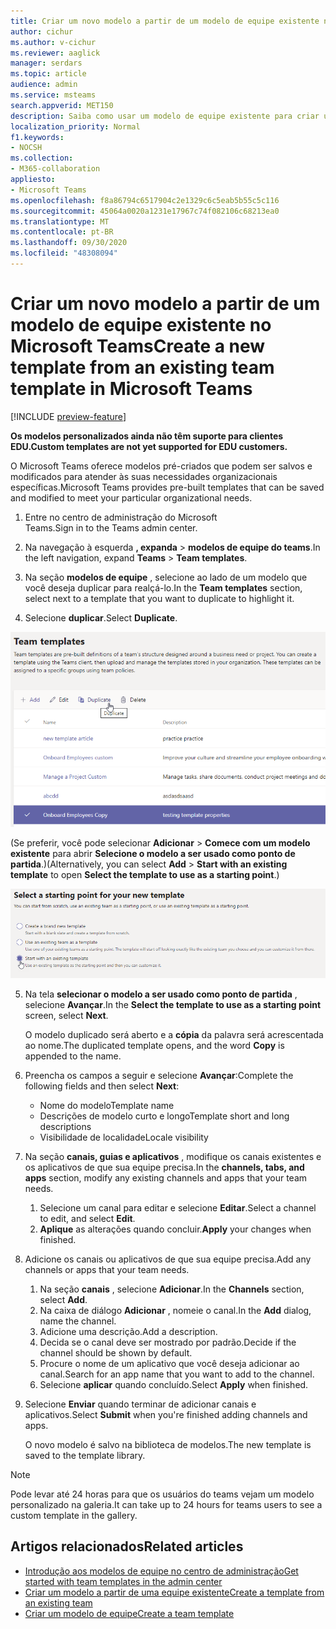 ```yaml
---
title: Criar um novo modelo a partir de um modelo de equipe existente no Microsoft Teams
author: cichur
ms.author: v-cichur
ms.reviewer: aaglick
manager: serdars
ms.topic: article
audience: admin
ms.service: msteams
search.appverid: MET150
description: Saiba como usar um modelo de equipe existente para criar um novo modelo de equipe no Microsoft Teams.
localization_priority: Normal
f1.keywords:
- NOCSH
ms.collection:
- M365-collaboration
appliesto:
- Microsoft Teams
ms.openlocfilehash: f8a86794c6517904c2e1329c6c5eab5b55c5c116
ms.sourcegitcommit: 45064a0020a1231e17967c74f082106c68213ea0
ms.translationtype: MT
ms.contentlocale: pt-BR
ms.lasthandoff: 09/30/2020
ms.locfileid: "48308094"
---
```

# <a name="create-a-new-template-from-an-existing-team-template-in-microsoft-teams"></a><span data-ttu-id="de7dc-103">Criar um novo modelo a partir de um modelo de equipe existente no Microsoft Teams</span><span class="sxs-lookup"><span data-stu-id="de7dc-103">Create a new template from an existing team template in Microsoft Teams</span></span>

[!INCLUDE [preview-feature](includes/preview-feature.md)]

<span data-ttu-id="de7dc-104">**Os modelos personalizados ainda não têm suporte para clientes EDU.**</span><span class="sxs-lookup"><span data-stu-id="de7dc-104">**Custom templates are not yet supported for EDU customers.**</span></span>

<span data-ttu-id="de7dc-105">O Microsoft Teams oferece modelos pré-criados que podem ser salvos e modificados para atender às suas necessidades organizacionais específicas.</span><span class="sxs-lookup"><span data-stu-id="de7dc-105">Microsoft Teams provides pre-built templates that can be saved and modified to meet your particular organizational needs.</span></span>

1. <span data-ttu-id="de7dc-106">Entre no centro de administração do Microsoft Teams.</span><span class="sxs-lookup"><span data-stu-id="de7dc-106">Sign in to the Teams admin center.</span></span>

2. <span data-ttu-id="de7dc-107">Na navegação à esquerda **, expanda**  >  **modelos de equipe do teams**.</span><span class="sxs-lookup"><span data-stu-id="de7dc-107">In the left navigation, expand **Teams** > **Team templates**.</span></span>

3. <span data-ttu-id="de7dc-108">Na seção **modelos de equipe** , selecione ao lado de um modelo que você deseja duplicar para realçá-lo.</span><span class="sxs-lookup"><span data-stu-id="de7dc-108">In the **Team templates** section, select next to a template that you want to duplicate to highlight it.</span></span>

4. <span data-ttu-id="de7dc-109">Selecione **duplicar**.</span><span class="sxs-lookup"><span data-stu-id="de7dc-109">Select **Duplicate**.</span></span>

![Uma imagem da caixa de diálogo modelos de equipe com a caixa de diálogo Adicionar realçada.](media/template-duplicate.png)

<span data-ttu-id="de7dc-111">(Se preferir, você pode selecionar **Adicionar**  >  **Comece com um modelo existente** para abrir **Selecione o modelo a ser usado como ponto de partida**.)</span><span class="sxs-lookup"><span data-stu-id="de7dc-111">(Alternatively, you can select **Add** > **Start with an existing template** to open **Select the template to use as a starting point**.)</span></span>

![Uma imagem da tela de ponto inicial dos modelos de equipe com iniciar com um modelo existente realçado.](media/template-start-existing-template.png)

5. <span data-ttu-id="de7dc-113">Na tela **selecionar o modelo a ser usado como ponto de partida** , selecione **Avançar**.</span><span class="sxs-lookup"><span data-stu-id="de7dc-113">In the **Select the template to use as a starting point** screen, select **Next**.</span></span>

    <span data-ttu-id="de7dc-114">O modelo duplicado será aberto e a **cópia** da palavra será acrescentada ao nome.</span><span class="sxs-lookup"><span data-stu-id="de7dc-114">The duplicated template opens, and the word **Copy** is appended to the name.</span></span>

6. <span data-ttu-id="de7dc-115">Preencha os campos a seguir e selecione **Avançar**:</span><span class="sxs-lookup"><span data-stu-id="de7dc-115">Complete the following fields and then select **Next**:</span></span>
    - <span data-ttu-id="de7dc-116">Nome do modelo</span><span class="sxs-lookup"><span data-stu-id="de7dc-116">Template name</span></span>
    - <span data-ttu-id="de7dc-117">Descrições de modelo curto e longo</span><span class="sxs-lookup"><span data-stu-id="de7dc-117">Template short and long descriptions</span></span>
    - <span data-ttu-id="de7dc-118">Visibilidade de localidade</span><span class="sxs-lookup"><span data-stu-id="de7dc-118">Locale visibility</span></span>  

7. <span data-ttu-id="de7dc-119">Na seção **canais, guias e aplicativos** , modifique os canais existentes e os aplicativos de que sua equipe precisa.</span><span class="sxs-lookup"><span data-stu-id="de7dc-119">In the **channels, tabs, and apps** section, modify any existing channels and apps that your team needs.</span></span>

    1. <span data-ttu-id="de7dc-120">Selecione um canal para editar e selecione **Editar**.</span><span class="sxs-lookup"><span data-stu-id="de7dc-120">Select a channel to edit, and select **Edit**.</span></span>
    2. <span data-ttu-id="de7dc-121">**Aplique** as alterações quando concluir.</span><span class="sxs-lookup"><span data-stu-id="de7dc-121">**Apply** your changes when finished.</span></span>

8. <span data-ttu-id="de7dc-122">Adicione os canais ou aplicativos de que sua equipe precisa.</span><span class="sxs-lookup"><span data-stu-id="de7dc-122">Add any channels or apps that your team needs.</span></span>

    1. <span data-ttu-id="de7dc-123">Na seção **canais** , selecione **Adicionar**.</span><span class="sxs-lookup"><span data-stu-id="de7dc-123">In the **Channels** section, select **Add**.</span></span>
    2. <span data-ttu-id="de7dc-124">Na caixa de diálogo **Adicionar** , nomeie o canal.</span><span class="sxs-lookup"><span data-stu-id="de7dc-124">In the **Add** dialog, name the channel.</span></span>
    3. <span data-ttu-id="de7dc-125">Adicione uma descrição.</span><span class="sxs-lookup"><span data-stu-id="de7dc-125">Add a description.</span></span>
    4. <span data-ttu-id="de7dc-126">Decida se o canal deve ser mostrado por padrão.</span><span class="sxs-lookup"><span data-stu-id="de7dc-126">Decide if the channel should be shown by default.</span></span>
    5. <span data-ttu-id="de7dc-127">Procure o nome de um aplicativo que você deseja adicionar ao canal.</span><span class="sxs-lookup"><span data-stu-id="de7dc-127">Search for an app name that you want to add to the channel.</span></span>
    6. <span data-ttu-id="de7dc-128">Selecione **aplicar** quando concluído.</span><span class="sxs-lookup"><span data-stu-id="de7dc-128">Select **Apply** when finished.</span></span>

7. <span data-ttu-id="de7dc-129">Selecione **Enviar** quando terminar de adicionar canais e aplicativos.</span><span class="sxs-lookup"><span data-stu-id="de7dc-129">Select **Submit** when you're finished adding channels and apps.</span></span>

    <span data-ttu-id="de7dc-130">O novo modelo é salvo na biblioteca de modelos.</span><span class="sxs-lookup"><span data-stu-id="de7dc-130">The new template is saved to the template library.</span></span>

> [!Note]
> <span data-ttu-id="de7dc-131">Pode levar até 24 horas para que os usuários do teams vejam um modelo personalizado na galeria.</span><span class="sxs-lookup"><span data-stu-id="de7dc-131">It can take up to 24 hours for teams users to see a custom template in the gallery.</span></span>

## <a name="related-articles"></a><span data-ttu-id="de7dc-132">Artigos relacionados</span><span class="sxs-lookup"><span data-stu-id="de7dc-132">Related articles</span></span>

- [<span data-ttu-id="de7dc-133">Introdução aos modelos de equipe no centro de administração</span><span class="sxs-lookup"><span data-stu-id="de7dc-133">Get started with team templates in the admin center</span></span>](get-started-with-teams-templates-in-the-admin-console.md)
- [<span data-ttu-id="de7dc-134">Criar um modelo a partir de uma equipe existente</span><span class="sxs-lookup"><span data-stu-id="de7dc-134">Create a template from an existing team</span></span>](create-template-from-existing-team.md)
- [<span data-ttu-id="de7dc-135">Criar um modelo de equipe</span><span class="sxs-lookup"><span data-stu-id="de7dc-135">Create a team template</span></span>](create-a-team-template.md)